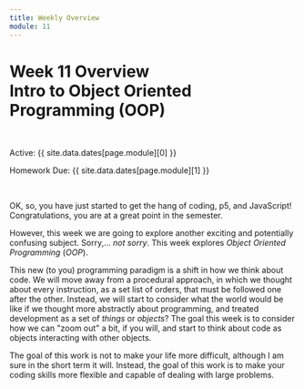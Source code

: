 ```yaml
---
title: Weekly Overview
module: 11
---
```


# Week 11 Overview <br />Intro to Object Oriented Programming (OOP)


<br />


Active: {{ site.data.dates[page.module][0] }}

Homework Due: {{ site.data.dates[page.module][1] }}


<br />

<!-- <div class="embed-responsive embed-responsive-16by9"><iframe class="embed-responsive-item" src="https://www.youtube.com/embed/GGX5lm2me0A" frameborder="0" allowfullscreen></iframe></div> -->


OK, so, you have just started to get the hang of coding, p5, and JavaScript! Congratulations, you are at a great point in the semester.

However, this week we are going to explore another exciting and potentially confusing subject. Sorry,... _not sorry_. This week explores _Object Oriented Programming_ (_OOP_).

This new (to you) programming paradigm is a shift in how we think about code. We will move away from a procedural approach, in which we thought about every instruction, as a set list of orders, that must be followed one after the other. Instead, we will start to consider what the world would be like if we thought more abstractly about programming, and treated development as a set of _things_ or _objects_? The goal this week is to consider how we can "zoom out" a bit, if you will, and start to think about code as objects interacting with other objects.

The goal of this work is not to make your life more difficult, although I am sure in the short term it will. Instead, the goal of this work is to make your coding skills more flexible and capable of dealing with large problems.

